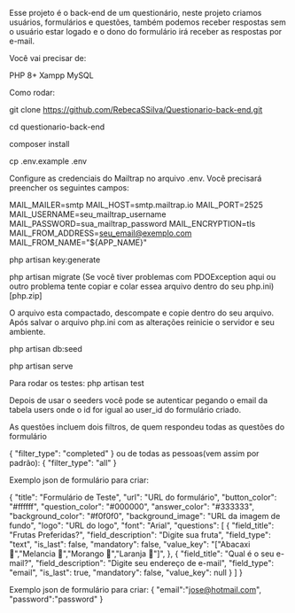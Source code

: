 Esse projeto é o back-end de um questionário, neste projeto criamos usuários, formulários e questões, também podemos receber respostas sem o usuário estar logado e o dono do formulário irá receber as respostas por e-mail.

Você vai precisar de:

PHP 8+
Xampp
MySQL

Como rodar:

git clone https://github.com/RebecaSSilva/Questionario-back-end.git

cd questionario-back-end

composer install

cp .env.example .env

Configure as credenciais do Mailtrap no arquivo .env. Você precisará preencher os seguintes campos:

MAIL_MAILER=smtp
MAIL_HOST=smtp.mailtrap.io
MAIL_PORT=2525
MAIL_USERNAME=seu_mailtrap_username
MAIL_PASSWORD=sua_mailtrap_password
MAIL_ENCRYPTION=tls
MAIL_FROM_ADDRESS=seu_email@exemplo.com
MAIL_FROM_NAME="${APP_NAME}"

php artisan key:generate

php artisan migrate
(Se você tiver problemas com PDOException aqui ou outro problema tente copiar e colar essea arquivo dentro do seu php.ini)
[php.zip]

O arquivo esta compactado, descompate e copie dentro do seu arquivo.
Após salvar o arquivo php.ini com as alterações reinicie o servidor e seu ambiente.

php artisan db:seed

php artisan serve

Para rodar os testes:
php artisan test

Depois de usar o seeders você pode se autenticar pegando o email da tabela users onde o id for igual ao user_id do formulário criado.

As questões incluem dois filtros, de quem respondeu todas as questões do formulário 

{
    "filter_type": "completed"
}
ou de todas as pessoas(vem assim por padrão):
{
    "filter_type": "all"
}

Exemplo json de formulário para criar:

{
    "title": "Formulário de Teste",
    "url": "URL do formulário",
    "button_color": "#ffffff",
    "question_color": "#000000",
    "answer_color": "#333333",
    "background_color": "#f0f0f0",
    "background_image": "URL da imagem de fundo",
    "logo": "URL do logo",
    "font": "Arial",
    "questions": [
        {
            "field_title": "Frutas Preferidas?",
            "field_description": "Digite sua fruta",
            "field_type": "text",
            "is_last": false,
            "mandatory": false,
            "value_key": "[\"Abacaxi 🍍\",\"Melancia 🍉\",\"Morango 🍓\",\"Laranja 🍊\"]",
        },
        {
            "field_title": "Qual é o seu e-mail?",
            "field_description": "Digite seu endereço de e-mail",
            "field_type": "email",
            "is_last": true,
            "mandatory": false,
            "value_key": null
        }
    ]
}

Exemplo json de formulário para criar:
{
    "email":"jose@hotmail.com",
    "password":"password"
}
